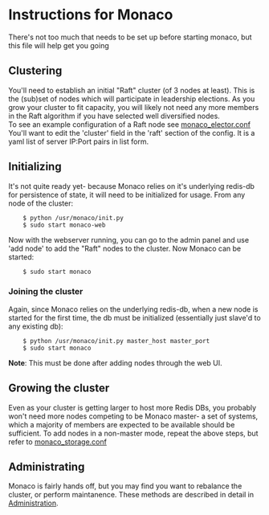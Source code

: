 # Instructions for Monaco
There's not too much that needs to be set up before starting monaco, but this file will help get you going

## Clustering
You'll need to establish an initial "Raft" cluster (of 3 nodes at least). This is the (sub)set of nodes which will participate in leadership elections. As you grow your cluster to fit capacity, you will likely not need any more members in the Raft algorithm if you have selected well diversified nodes.<br>
To see an example configuration of a Raft node see [monaco_elector.conf](https://github.com/hulu/monaco/config/monaco_elector.conf)
You'll want to edit the 'cluster' field in the 'raft' section of the config. It is a yaml list of server IP:Port pairs in list form.

## Initializing
It's not quite ready yet- because Monaco relies on it's underlying redis-db for persistence of state, it will need to be initialized for usage. From any node of the cluster:

```
	$ python /usr/monaco/init.py
	$ sudo start monaco-web 
```
Now with the webserver running, you can go to the admin panel and use 'add node' to add the "Raft" nodes to the cluster. Now Monaco can be started:

```
	$ sudo start monaco
```
### Joining the cluster
Again, since Monaco relies on the underlying redis-db, when a new node is started for the first time, the db must be initialized (essentially just slave'd to any existing db):

```
	$ python /usr/monaco/init.py master_host master_port
	$ sudo start monaco
```
**Note**: This must be done after adding nodes through the web UI.

## Growing the cluster
Even as your cluster is getting larger to host more Redis DBs, you probably won't need more nodes competing to be Monaco master- a set of systems, which a majority of members are expected to be available should be sufficient. To add nodes in a non-master mode, repeat the above steps, but refer to [monaco_storage.conf](https://github.com/hulu/monaco/config/monaco_storage.conf)

## Administrating
Monaco is fairly hands off, but you may find you want to rebalance the cluster, or perform maintanence. These methods are described in detail in [Administration](https://github.com/hulu/monaco/blob/master/ADMINISTRATION.md).
